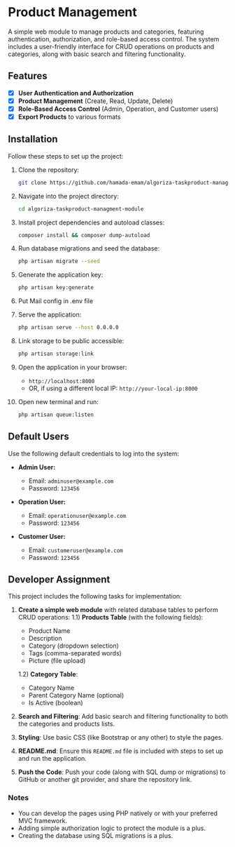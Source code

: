 # Product Management 

A simple web module to manage products and categories, featuring authentication, authorization, and role-based access control. The system includes a user-friendly interface for CRUD operations on products and categories, along with basic search and filtering functionality.

## Features

- [x] **User Authentication and Authorization**
- [x] **Product Management** (Create, Read, Update, Delete)
- [x] **Role-Based Access Control** (Admin, Operation, and Customer users)
- [x] **Export Products** to various formats

## Installation

Follow these steps to set up the project:

1. Clone the repository:
    ```bash
    git clone https://github.com/hamada-emam/algoriza-taskproduct-managment-module.git
    ```

2. Navigate into the project directory:
    ```bash
    cd algoriza-taskproduct-managment-module
    ```

3. Install project dependencies and autoload classes:
    ```bash
    composer install && composer dump-autoload
    ```

4. Run database migrations and seed the database:
    ```bash
    php artisan migrate --seed
    ```

5. Generate the application key:
    ```bash
    php artisan key:generate
    ```
6. Put Mail config in .env file

7. Serve the application:
    ```bash
    php artisan serve --host 0.0.0.0
    ```

8. Link storage to be public accessible:
    ```bash
    php artisan storage:link
    ```

9. Open the application in your browser:
    - `http://localhost:8000`
    - OR, if using a different local IP: `http://your-local-ip:8000`

10. Open new terminal and run:
    ```bash
    php artisan queue:listen
    ```

## Default Users

Use the following default credentials to log into the system:

- **Admin User:**
    - Email: `adminuser@example.com`
    - Password: `123456`

- **Operation User:**
    - Email: `operationuser@example.com`
    - Password: `123456`

- **Customer User:**
    - Email: `customeruser@example.com`
    - Password: `123456`

## Developer Assignment

This project includes the following tasks for implementation:

1. **Create a simple web module** with related database tables to perform CRUD operations:
   1.1) **Products Table** (with the following fields):
   - Product Name
   - Description
   - Category (dropdown selection)
   - Tags (comma-separated words)
   - Picture (file upload)
   
   1.2) **Category Table**:
   - Category Name
   - Parent Category Name (optional)
   - Is Active (boolean)
   
2. **Search and Filtering**: Add basic search and filtering functionality to both the categories and products lists.

3. **Styling**: Use basic CSS (like Bootstrap or any other) to style the pages.

4. **README.md**: Ensure this `README.md` file is included with steps to set up and run the application.

5. **Push the Code**: Push your code (along with SQL dump or migrations) to GitHub or another git provider, and share the repository link.

### Notes

- You can develop the pages using PHP natively or with your preferred MVC framework.
- Adding simple authorization logic to protect the module is a plus.
- Creating the database using SQL migrations is a plus.

